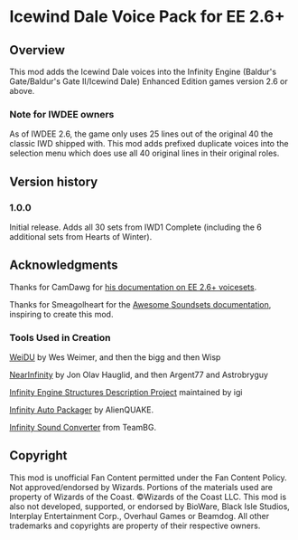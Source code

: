 # Icewind Dale Voice Pack for EE 2.6+

## Overview
This mod adds the Icewind Dale voices into the Infinity Engine (Baldur's Gate/Baldur's Gate II/Icewind Dale) Enhanced Edition games version 2.6 or above.

### Note for IWDEE owners
As of IWDEE 2.6, the game only uses 25 lines out of the original 40 the classic IWD shipped with. This mod adds prefixed duplicate voices into the selection menu which does use all 40 original lines in their original roles.

## Version history
### 1.0.0
Initial release.
Adds all 30 sets from IWD1 Complete (including the 6 additional sets from Hearts of Winter).

## Acknowledgments
Thanks for CamDawg for [his documentation on EE 2.6+ voicesets](https://github.com/Gibberlings3/EE_soundset_tool).

Thanks for Smeagolheart for the [Awesome Soundsets documentation](https://forums.beamdog.com/discussion/38319/mods-awesome-soundsets-mods-master-thread-custom-soundsets-for-bgee-bg2ee-and-iwdee/p1), inspiring to create this mod.

### Tools Used in Creation
[WeiDU](http://www.weidu.org) by Wes Weimer, and then the bigg and then Wisp

[NearInfinity](https://github.com/NearInfinityBrowser/NearInfinity) by Jon Olav Hauglid, and then Argent77 and Astrobryguy

[Infinity Engine Structures Description Project](http://iesdp.gibberlings3.net) maintained by igi

[Infinity Auto Packager](https://www.gibberlings3.net/forums/topic/31131-infinity-auto-packager-automatically-generate-mod-packages-when-you-publish-a-release) by AlienQUAKE.

[Infinity Sound Converter](http://www.baldursgatemods.com/forums/index.php?action=downloads;sa=view;down=99) from TeamBG.

## Copyright
This mod is unofficial Fan Content permitted under the Fan Content Policy. Not approved/endorsed by Wizards. Portions of the materials used are property of Wizards of the Coast. ©Wizards of the Coast LLC. This mod is also not developed, supported, or endorsed by BioWare, Black Isle Studios, Interplay Entertainment Corp., Overhaul Games or Beamdog. All other trademarks and copyrights are property of their respective owners.
